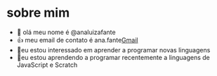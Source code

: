 # sobre mim
- 👋 olá meu nome é @analuizafante
- 👍 meu email de contato é ana.fante[Gmail](@escola.pr.gov.br)
- 👀eu estou interessado em aprender a programar novas linguagens
- 🌱eu estou aprendendo a programar recentemente a linguagens de JavaScript e Scratch



